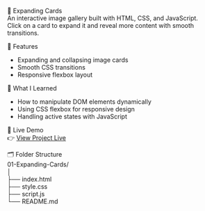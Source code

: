 🔳 Expanding Cards  
An interactive image gallery built with HTML, CSS, and JavaScript.  
Click on a card to expand it and reveal more content with smooth transitions.

🧩 Features  
- Expanding and collapsing image cards  
- Smooth CSS transitions  
- Responsive flexbox layout  

🧠 What I Learned  
- How to manipulate DOM elements dynamically  
- Using CSS flexbox for responsive design  
- Handling active states with JavaScript  

🚀 Live Demo  
👉 [View Project Live](https://alireza-la.github.io/50_Projects_50_Days/01-Expanding-Cards/)

🗂️ Folder Structure  
01-Expanding-Cards/  
│  
├── index.html  
├── style.css  
├── script.js  
└── README.md
